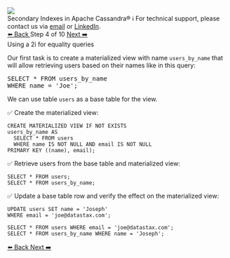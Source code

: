 <!-- TOP -->
<div class="top">
  <img src="https://datastax-academy.github.io/katapod-shared-assets/images/ds-academy-logo.svg" />
  <div class="scenario-title-section">
    <span class="scenario-title">Secondary Indexes in Apache Cassandra®</span>
    <span class="scenario-subtitle">ℹ️ For technical support, please contact us via <a href="mailto:aleksandr.volochnev@datastax.com">email</a> or <a href="https://dtsx.io/aleks">LinkedIn</a>.</span> 
  </div>
</div>

<!-- NAVIGATION -->
<div id="navigation-top" class="navigation-top">
 <a href='command:katapod.loadPage?[{"step":"step3"}]'
   class="btn btn-dark navigation-top-left">⬅️ Back
 </a>
<span class="step-count"> Step 4 of 10</span>
 <a href='command:katapod.loadPage?[{"step":"step5"}]' 
    class="btn btn-dark navigation-top-right">Next ➡️
  </a>
</div>

<!-- CONTENT -->

<div class="step-title">Using a 2i for equality queries</div>

Our first task is to create a materialized view with name `users_by_name` that will allow retrieving 
users based on their names like in this query:

<pre class="non-executable-code">
SELECT * FROM users_by_name
WHERE name = 'Joe';
</pre>

We can use table `users` as a base table for the view.

✅ Create the materialized view:
```
CREATE MATERIALIZED VIEW IF NOT EXISTS 
users_by_name AS 
  SELECT * FROM users
  WHERE name IS NOT NULL AND email IS NOT NULL
PRIMARY KEY ((name), email);
```

✅ Retrieve users from the base table and materialized view:
```
SELECT * FROM users;
SELECT * FROM users_by_name;
```

✅ Update a base table row and verify the effect on the materialized view:
```
UPDATE users SET name = 'Joseph' 
WHERE email = 'joe@datastax.com';

SELECT * FROM users WHERE email = 'joe@datastax.com';
SELECT * FROM users_by_name WHERE name = 'Joseph';
```

<!-- NAVIGATION -->
<div id="navigation-bottom" class="navigation-bottom">
 <a href='command:katapod.loadPage?[{"step":"step3"}]'
   class="btn btn-dark navigation-bottom-left">⬅️ Back
 </a>
 <a href='command:katapod.loadPage?[{"step":"step5"}]'
    class="btn btn-dark navigation-bottom-right">Next ➡️
  </a>
</div>

